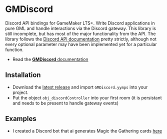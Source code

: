 # GMDiscord
 Discord API bindings for GameMaker LTS+. Write Discord applications in pure GML and handle interactions via the Discord gateway. This library is still incomplete, but has most of the major functionality from the API. 
 The library follows the [Discord API documentation](https://discord.com/developers/docs/intro) pretty strictly, although not every optional parameter may have been implemented yet for a particular function.
 - Read the [**GMDiscord** documentation](https://chesrowe.github.io/GMDiscord)
 
## Installation 
- Download the [latest release](https://github.com/chesrowe/GMDiscord/releases/latest) and import `GMDiscord.yymps` into your project.
- Put the object `obj_discordController` into your first room (it is persistant and needs to be present to handle gateway events)

## Examples
- I created a Discord bot that ai generates Magic the Gathering cards [here](https://github.com/chesrowe/MTG-AI) 
